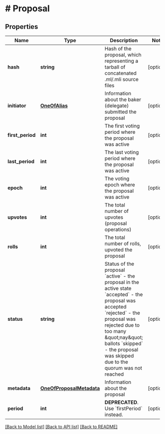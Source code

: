 # # Proposal

## Properties

Name | Type | Description | Notes
------------ | ------------- | ------------- | -------------
**hash** | **string** | Hash of the proposal, which representing a tarball of concatenated .ml/.mli source files | [optional]
**initiator** | [**OneOfAlias**](OneOfAlias.md) | Information about the baker (delegate) submitted the proposal | [optional]
**first_period** | **int** | The first voting period where the proposal was active | [optional]
**last_period** | **int** | The last voting period where the proposal was active | [optional]
**epoch** | **int** | The voting epoch where the proposal was active | [optional]
**upvotes** | **int** | The total number of upvotes (proposal operations) | [optional]
**rolls** | **int** | The total number of rolls, upvoted the proposal | [optional]
**status** | **string** | Status of the proposal &#x60;active&#x60; - the proposal in the active state &#x60;accepted&#x60; - the proposal was accepted &#x60;rejected&#x60; - the proposal was rejected due to too many \&quot;nay\&quot; ballots &#x60;skipped&#x60; - the proposal was skipped due to the quorum was not reached | [optional]
**metadata** | [**OneOfProposalMetadata**](OneOfProposalMetadata.md) | Information about the proposal | [optional]
**period** | **int** | **DEPRECATED**. Use &#x60;firstPeriod&#x60; instead. | [optional]

[[Back to Model list]](../../README.md#models) [[Back to API list]](../../README.md#endpoints) [[Back to README]](../../README.md)
